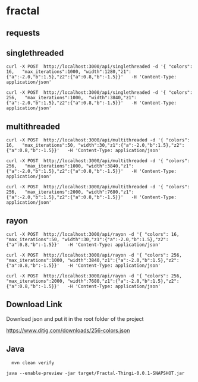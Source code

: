# fractal

## requests

## singlethreaded

```
curl -X POST  http://localhost:3000/api/singlethreaded -d '{ "colors": 16,   "max_iterations":1000, "width":1280,"z1":{"a":-2.0,"b":1.5},"z2":{"a":0.8,"b":-1.5}}'   -H 'Content-Type: application/json'
```

```
curl -X POST  http://localhost:3000/api/singlethreaded -d '{ "colors": 256,   "max_iterations":1000,  "width":3840,"z1":{"a":-2.0,"b":1.5},"z2":{"a":0.8,"b":-1.5}}'   -H 'Content-Type: application/json'
```

## multithreaded

```
curl -X POST  http://localhost:3000/api/multithreaded -d '{ "colors": 16,   "max_iterations":50, "width":30,"z1":{"a":-2.0,"b":1.5},"z2":{"a":0.8,"b":-1.5}}'   -H 'Content-Type: application/json'
```

```
curl -X POST  http://localhost:3000/api/multithreaded -d '{ "colors": 256,   "max_iterations":1000, "width":3840,"z1":{"a":-2.0,"b":1.5},"z2":{"a":0.8,"b":-1.5}}'   -H 'Content-Type: application/json'
```

```
curl -X POST  http://localhost:3000/api/multithreaded -d '{ "colors": 256,   "max_iterations":2000, "width":7680,"z1":{"a":-2.0,"b":1.5},"z2":{"a":0.8,"b":-1.5}}'   -H 'Content-Type: application/json'
```

## rayon

```
curl -X POST  http://localhost:3000/api/rayon -d '{ "colors": 16,   "max_iterations":50, "width":30,"z1":{"a":-2.0,"b":1.5},"z2":{"a":0.8,"b":-1.5}}'   -H 'Content-Type: application/json'
```

```
curl -X POST  http://localhost:3000/api/rayon -d '{ "colors": 256,   "max_iterations":1000, "width":3840,"z1":{"a":-2.0,"b":1.5},"z2":{"a":0.8,"b":-1.5}}'   -H 'Content-Type: application/json'
```

```
curl -X POST  http://localhost:3000/api/rayon -d '{ "colors": 256,   "max_iterations":2000, "width":7680,"z1":{"a":-2.0,"b":1.5},"z2":{"a":0.8,"b":-1.5}}'   -H 'Content-Type: application/json'
```

## Download Link

Download json and put it in the root folder of the project

https://www.ditig.com/downloads/256-colors.json



## Java


```
  mvn clean verify
```


```
java --enable-preview -jar target/Fractal-Thingi-0.0.1-SNAPSHOT.jar
```
